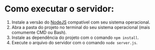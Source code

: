 # Como executar o servidor:

1.    Instale a versão do [NodeJS](https://nodejs.org/en/download/) compatível com seu sistema operacional.
2.    Abra a pasta do projeto no terminal do seu sistema operacional (mais comumente CMD ou Bash).
3.    Instale as dependência do projeto com o comando `npm install`.
4.    Execute o arquivo do servidor com o comando `node server.js`.